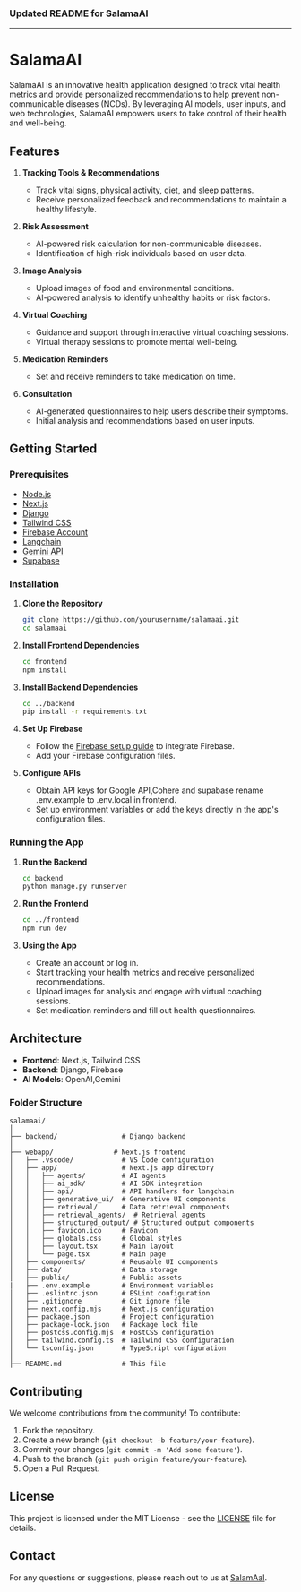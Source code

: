 ### Updated README for SalamaAI

---

# SalamaAI

SalamaAI is an innovative health application designed to track vital health metrics and provide personalized recommendations to help prevent non-communicable diseases (NCDs). By leveraging AI models, user inputs, and web technologies, SalamaAI empowers users to take control of their health and well-being.

## Features

1. **Tracking Tools & Recommendations**
   - Track vital signs, physical activity, diet, and sleep patterns.
   - Receive personalized feedback and recommendations to maintain a healthy lifestyle.

2. **Risk Assessment**
   - AI-powered risk calculation for non-communicable diseases.
   - Identification of high-risk individuals based on user data.

3. **Image Analysis**
   - Upload images of food and environmental conditions.
   - AI-powered analysis to identify unhealthy habits or risk factors.

4. **Virtual Coaching**
   - Guidance and support through interactive virtual coaching sessions.
   - Virtual therapy sessions to promote mental well-being.

5. **Medication Reminders**
   - Set and receive reminders to take medication on time.

6. **Consultation**
   - AI-generated questionnaires to help users describe their symptoms.
   - Initial analysis and recommendations based on user inputs.

## Getting Started

### Prerequisites

- [Node.js](https://nodejs.org/)
- [Next.js](https://nextjs.org/)
- [Django](https://www.djangoproject.com/)
- [Tailwind CSS](https://tailwindcss.com/)
- [Firebase Account](https://firebase.google.com/)
- [Langchain](https://www.langchain.com/)
- [Gemini API](https://www.gemini.com/api)
- [Supabase](https://supabase.com/)


### Installation

1. **Clone the Repository**
   ```bash
   git clone https://github.com/yourusername/salamaai.git
   cd salamaai
   ```

2. **Install Frontend Dependencies**
   ```bash
   cd frontend
   npm install
   ```

3. **Install Backend Dependencies**
   ```bash
   cd ../backend
   pip install -r requirements.txt
   ```

4. **Set Up Firebase**
   - Follow the [Firebase setup guide](https://firebase.flutter.dev/docs/overview) to integrate Firebase.
   - Add your Firebase configuration files.

5. **Configure APIs**
   - Obtain API keys for Google API,Cohere and supabase rename .env.example to .env.local in frontend.
   - Set up environment variables or add the keys directly in the app's configuration files.

### Running the App

1. **Run the Backend**
   ```bash
   cd backend
   python manage.py runserver
   ```

2. **Run the Frontend**
   ```bash
   cd ../frontend
   npm run dev
   ```

3. **Using the App**
   - Create an account or log in.
   - Start tracking your health metrics and receive personalized recommendations.
   - Upload images for analysis and engage with virtual coaching sessions.
   - Set medication reminders and fill out health questionnaires.

## Architecture

- **Frontend**: Next.js, Tailwind CSS
- **Backend**: Django, Firebase
- **AI Models**: OpenAI,Gemini

### Folder Structure

```
salamaai/
│
├── backend/                # Django backend
│
├── webapp/               # Next.js frontend
│   ├── .vscode/            # VS Code configuration
│   ├── app/                # Next.js app directory
│   │   ├── agents/         # AI agents
│   │   ├── ai_sdk/         # AI SDK integration
│   │   ├── api/            # API handlers for langchain
│   │   ├── generative_ui/  # Generative UI components
│   │   ├── retrieval/      # Data retrieval components
│   │   ├── retrieval_agents/  # Retrieval agents
│   │   ├── structured_output/ # Structured output components
│   │   ├── favicon.ico     # Favicon
│   │   ├── globals.css     # Global styles
│   │   ├── layout.tsx      # Main layout
│   │   └── page.tsx        # Main page
│   ├── components/         # Reusable UI components
│   ├── data/               # Data storage
│   ├── public/             # Public assets
|   ├── .env.example        # Environment variables
│   ├── .eslintrc.json      # ESLint configuration
│   ├── .gitignore          # Git ignore file
│   ├── next.config.mjs     # Next.js configuration
│   ├── package.json        # Project configuration
│   ├── package-lock.json   # Package lock file
│   ├── postcss.config.mjs  # PostCSS configuration
│   ├── tailwind.config.ts  # Tailwind CSS configuration
│   └── tsconfig.json       # TypeScript configuration
│
├── README.md               # This file

```

## Contributing

We welcome contributions from the community! To contribute:

1. Fork the repository.
2. Create a new branch (`git checkout -b feature/your-feature`).
3. Commit your changes (`git commit -m 'Add some feature'`).
4. Push to the branch (`git push origin feature/your-feature`).
5. Open a Pull Request.

## License

This project is licensed under the MIT License - see the [LICENSE](LICENSE) file for details.

## Contact

For any questions or suggestions, please reach out to us at [SalamAaI](mailto:bbjulius900@gmail.com).
